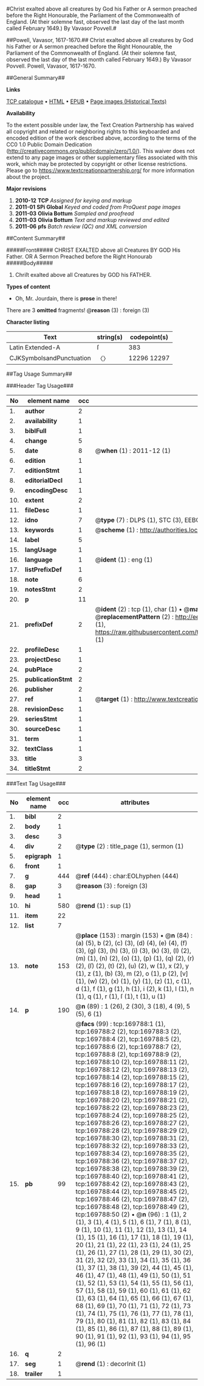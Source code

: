 #Christ exalted above all creatures by God his Father or A sermon preached before the Right Honourable, the Parliament of the Commonwealth of England. (At their solemne fast, observed the last day of the last month called February 1649.) By Vavasor Povvell.#

##Powell, Vavasor, 1617-1670.##
Christ exalted above all creatures by God his Father or A sermon preached before the Right Honourable, the Parliament of the Commonwealth of England. (At their solemne fast, observed the last day of the last month called February 1649.) By Vavasor Povvell.
Powell, Vavasor, 1617-1670.

##General Summary##

**Links**

[TCP catalogue](http://www.ota.ox.ac.uk/tcp/)  • 
[HTML](http://tei.it.ox.ac.uk/tcp/Texts-HTML/free/A90/A90894.html)  • 
[EPUB](http://tei.it.ox.ac.uk/tcp/Texts-EPUB/free/A90/A90894.epub) • 
[Page images (Historical Texts)](https://historicaltexts.jisc.ac.uk/eebo-99868010e)

**Availability**

To the extent possible under law, the Text Creation Partnership has waived all copyright and related or neighboring rights to this keyboarded and encoded edition of the work described above, according to the terms of the CC0 1.0 Public Domain Dedication (http://creativecommons.org/publicdomain/zero/1.0/). This waiver does not extend to any page images or other supplementary files associated with this work, which may be protected by copyright or other license restrictions. Please go to https://www.textcreationpartnership.org/ for more information about the project.

**Major revisions**

1. __2010-12__ __TCP__ *Assigned for keying and markup*
1. __2011-01__ __SPi Global__ *Keyed and coded from ProQuest page images*
1. __2011-03__ __Olivia Bottum__ *Sampled and proofread*
1. __2011-03__ __Olivia Bottum__ *Text and markup reviewed and edited*
1. __2011-06__ __pfs__ *Batch review (QC) and XML conversion*

##Content Summary##

#####Front#####
CHRIST EXALTED above all Creatures BY GOD His Father. OR A Sermon Preached before the Right Honourab
#####Body#####

1. Chriſt exalted above all Creatures by GOD his FATHER.

**Types of content**

  * Oh, Mr. Jourdain, there is **prose** in there!

There are 3 **omitted** fragments! 
 @__reason__ (3) : foreign (3)

**Character listing**


|Text|string(s)|codepoint(s)|
|---|---|---|
|Latin Extended-A|ſ|383|
|CJKSymbolsandPunctuation|〈〉|12296 12297|

##Tag Usage Summary##

###Header Tag Usage###

|No|element name|occ|attributes|
|---|---|---|---|
|1.|__author__|2||
|2.|__availability__|1||
|3.|__biblFull__|1||
|4.|__change__|5||
|5.|__date__|8| @__when__ (1) : 2011-12 (1)|
|6.|__edition__|1||
|7.|__editionStmt__|1||
|8.|__editorialDecl__|1||
|9.|__encodingDesc__|1||
|10.|__extent__|2||
|11.|__fileDesc__|1||
|12.|__idno__|7| @__type__ (7) : DLPS (1), STC (3), EEBO-CITATION (1), PROQUEST (1), VID (1)|
|13.|__keywords__|1| @__scheme__ (1) : http://authorities.loc.gov/ (1)|
|14.|__label__|5||
|15.|__langUsage__|1||
|16.|__language__|1| @__ident__ (1) : eng (1)|
|17.|__listPrefixDef__|1||
|18.|__note__|6||
|19.|__notesStmt__|2||
|20.|__p__|11||
|21.|__prefixDef__|2| @__ident__ (2) : tcp (1), char (1)  •  @__matchPattern__ (2) : ([0-9\-]+):([0-9IVX]+) (1), (.+) (1)  •  @__replacementPattern__ (2) : http://eebo.chadwyck.com/downloadtiff?vid=$1&page=$2 (1), https://raw.githubusercontent.com/textcreationpartnership/Texts/master/tcpchars.xml#$1 (1)|
|22.|__profileDesc__|1||
|23.|__projectDesc__|1||
|24.|__pubPlace__|2||
|25.|__publicationStmt__|2||
|26.|__publisher__|2||
|27.|__ref__|1| @__target__ (1) : http://www.textcreationpartnership.org/docs/. (1)|
|28.|__revisionDesc__|1||
|29.|__seriesStmt__|1||
|30.|__sourceDesc__|1||
|31.|__term__|1||
|32.|__textClass__|1||
|33.|__title__|3||
|34.|__titleStmt__|2||


###Text Tag Usage###

|No|element name|occ|attributes|
|---|---|---|---|
|1.|__bibl__|2||
|2.|__body__|1||
|3.|__desc__|3||
|4.|__div__|2| @__type__ (2) : title_page (1), sermon (1)|
|5.|__epigraph__|1||
|6.|__front__|1||
|7.|__g__|444| @__ref__ (444) : char:EOLhyphen (444)|
|8.|__gap__|3| @__reason__ (3) : foreign (3)|
|9.|__head__|1||
|10.|__hi__|580| @__rend__ (1) : sup (1)|
|11.|__item__|22||
|12.|__list__|7||
|13.|__note__|153| @__place__ (153) : margin (153)  •  @__n__ (84) : (a) (5), b (2), (c) (3), (d) (4), (e) (4), (f) (3), (g) (3), (h) (3), (i) (3), (k) (3), (l) (2), (m) (1), (n) (2), (o) (1), (p) (1), (q) (2), (r) (2), (ſ) (2), (t) (2), (u) (2), w (1), x (2), y (1), z (1), (b) (3), m (2), o (1), p (2), [v] (1), (w) (2), (x) (1), (y) (1), (z) (1), c (1), d (1), f (1), g (1), h (1), i (2), k (1), l (1), n (1), q (1), r (1), ſ (1), t (1), u (1)|
|14.|__p__|190| @__n__ (89) : 1 (26), 2 (30), 3 (18), 4 (9), 5 (5), 6 (1)|
|15.|__pb__|99| @__facs__ (99) : tcp:169788:1 (1), tcp:169788:2 (2), tcp:169788:3 (2), tcp:169788:4 (2), tcp:169788:5 (2), tcp:169788:6 (2), tcp:169788:7 (2), tcp:169788:8 (2), tcp:169788:9 (2), tcp:169788:10 (2), tcp:169788:11 (2), tcp:169788:12 (2), tcp:169788:13 (2), tcp:169788:14 (2), tcp:169788:15 (2), tcp:169788:16 (2), tcp:169788:17 (2), tcp:169788:18 (2), tcp:169788:19 (2), tcp:169788:20 (2), tcp:169788:21 (2), tcp:169788:22 (2), tcp:169788:23 (2), tcp:169788:24 (2), tcp:169788:25 (2), tcp:169788:26 (2), tcp:169788:27 (2), tcp:169788:28 (2), tcp:169788:29 (2), tcp:169788:30 (2), tcp:169788:31 (2), tcp:169788:32 (2), tcp:169788:33 (2), tcp:169788:34 (2), tcp:169788:35 (2), tcp:169788:36 (2), tcp:169788:37 (2), tcp:169788:38 (2), tcp:169788:39 (2), tcp:169788:40 (2), tcp:169788:41 (2), tcp:169788:42 (2), tcp:169788:43 (2), tcp:169788:44 (2), tcp:169788:45 (2), tcp:169788:46 (2), tcp:169788:47 (2), tcp:169788:48 (2), tcp:169788:49 (2), tcp:169788:50 (2)  •  @__n__ (96) : 1 (1), 2 (1), 3 (1), 4 (1), 5 (1), 6 (1), 7 (1), 8 (1), 9 (1), 10 (1), 11 (1), 12 (1), 13 (1), 14 (1), 15 (1), 16 (1), 17 (1), 18 (1), 19 (1), 20 (1), 21 (1), 22 (1), 23 (1), 24 (1), 25 (1), 26 (1), 27 (1), 28 (1), 29 (1), 30 (2), 31 (2), 32 (2), 33 (1), 34 (1), 35 (1), 36 (1), 37 (1), 38 (1), 39 (2), 44 (1), 45 (1), 46 (1), 47 (1), 48 (1), 49 (1), 50 (1), 51 (1), 52 (1), 53 (1), 54 (1), 55 (1), 56 (1), 57 (1), 58 (1), 59 (1), 60 (1), 61 (1), 62 (1), 63 (1), 64 (1), 65 (1), 66 (1), 67 (1), 68 (1), 69 (1), 70 (1), 71 (1), 72 (1), 73 (1), 74 (1), 75 (1), 76 (1), 77 (1), 78 (1), 79 (1), 80 (1), 81 (1), 82 (1), 83 (1), 84 (1), 85 (1), 86 (1), 87 (1), 88 (1), 89 (1), 90 (1), 91 (1), 92 (1), 93 (1), 94 (1), 95 (1), 96 (1)|
|16.|__q__|2||
|17.|__seg__|1| @__rend__ (1) : decorInit (1)|
|18.|__trailer__|1||
